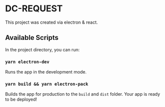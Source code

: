 # DC-REQUEST

This project was created via electron & react.

## Available Scripts

In the project directory, you can run:

### `yarn electron-dev`

Runs the app in the development mode.

### `yarn build && yarn electron-pack`

Builds the app for production to the `build` and `dist` folder.
Your app is ready to be deployed!
